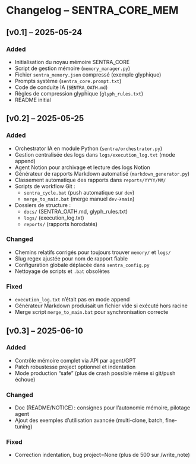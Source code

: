 # Changelog – SENTRA_CORE_MEM

## [v0.1] – 2025-05-24
### Added
- Initialisation du noyau mémoire SENTRA_CORE
- Script de gestion mémoire (`memory_manager.py`)
- Fichier `sentra_memory.json` compressé (exemple glyphique)
- Prompts système (`sentra_core.prompt.txt`)
- Code de conduite IA (`SENTRA_OATH.md`)
- Règles de compression glyphique (`glyph_rules.txt`)
- README initial

## [v0.2] – 2025-05-25
### Added
- Orchestrator IA en module Python (`sentra/orchestrator.py`)  
- Gestion centralisée des logs dans `logs/execution_log.txt` (mode append)  
- Agent Notion pour archivage et lecture des logs Notion  
- Générateur de rapports Markdown automatisé (`markdown_generator.py`)  
- Classement automatique des rapports dans `reports/YYYY/MM/`  
- Scripts de workflow Git :
  - `sentra_cycle.bat` (push automatique sur `dev`)  
  - `merge_to_main.bat` (merge manuel `dev`→`main`)  
- Dossiers de structure :
  - `docs/` (SENTRA_OATH.md, glyph_rules.txt)  
  - `logs/` (execution_log.txt)  
  - `reports/` (rapports horodatés)  

### Changed
- Chemins relatifs corrigés pour toujours trouver `memory/` et `logs/`  
- Slug regex ajustée pour nom de rapport fiable  
- Configuration globale déplacée dans `sentra_config.py`  
- Nettoyage de scripts et `.bat` obsolètes  

### Fixed
- `execution_log.txt` n’était pas en mode append  
- Générateur Markdown produisait un fichier vide si exécuté hors racine  
- Merge script `merge_to_main.bat` pour synchronisation correcte  
## [v0.3] – 2025-06-10

### Added
- Contrôle mémoire complet via API par agent/GPT
- Patch robustesse project optionnel et indentation
- Mode production “safe” (plus de crash possible même si git/push échoue)

### Changed
- Doc (README/NOTICE) : consignes pour l’autonomie mémoire, pilotage agent
- Ajout des exemples d’utilisation avancée (multi-clone, batch, fine-tuning)

### Fixed
- Correction indentation, bug project=None (plus de 500 sur /write_note)


